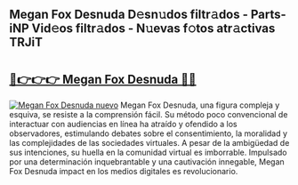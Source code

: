 ## Megan Fox Desnuda D𝚎sn𝚞dos filtr𝚊dos - Parts-iNP Vid𝚎os filtr𝚊dos - N𝚞evas f𝚘tos atr𝚊ctivas TRJiT

# <h2><a href="http://mbbo74g.tromn.icu/?c=Megan+Fox+Desnuda">🔗👉👉👉 Megan Fox Desnuda 🔗🔗</a></h2>

[![Megan Fox Desnuda nuevo](https://i.imgur.com/pEAQMta.gif)](http://mbbo74g.tromn.icu/?c=Megan+Fox+Desnuda)
Megan Fox Desnuda, una figura compleja y esquiva, se resiste a la comprensión fácil. Su método poco convencional de interactuar con audiencias en línea ha atraído y ofendido a los observadores, estimulando debates sobre el consentimiento, la moralidad y las complejidades de las sociedades virtuales. A pesar de la ambigüedad de sus intenciones, su huella en la comunidad virtual es imborrable. Impulsado por una determinación inquebrantable y una cautivación innegable, Megan Fox Desnuda impact en los medios digitales es revolucionario.
